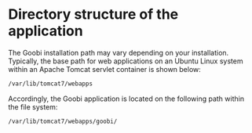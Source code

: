 # Directory structure of the application

The Goobi installation path may vary depending on your installation. Typically, the base path for web applications on an Ubuntu Linux system within an Apache Tomcat servlet container is shown below:

```bash
/var/lib/tomcat7/webapps
```

Accordingly, the Goobi application is located on the following path within the file system:

```bash
/var/lib/tomcat7/webapps/goobi/
```